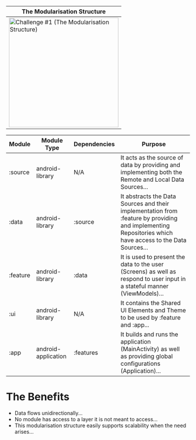 | The Modularisation Structure |
|------------------------------|
| <img src="https://github.com/porojo/Challenge1/assets/55001497/aacd4576-c705-416e-9a27-7b2f138dc5a6" alt="Challenge #1 (The Modularisation Structure)" width="300"> |

| Module    | Module Type         | Dependencies | Purpose                                                                                          |
|-----------|---------------------|--------------|--------------------------------------------------------------------------------------------------|
| :source | android-library | N/A | It acts as the source of data by providing and implementing both the Remote and Local Data Sources... |
| :data | android-library | :source | It abstracts the Data Sources and their implementation from :feature by providing and implementing Repositories which have access to the Data Sources... |
| :feature | android-library | :data | It is used to present the data to the user (Screens) as well as respond to user input in a stateful manner (ViewModels)... |
| :ui | android-library | N/A | It contains the Shared UI Elements and Theme to be used by :feature and :app... |
| :app | android-application | :features | It builds and runs the application (MainActivity) as well as providing global configurations (Application)... |

# The Benefits

- Data flows unidirectionally...
- No module has access to a layer it is not meant to access...
- This modularisation structure easily supports scalability when the need arises...
